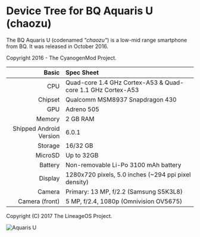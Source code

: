 Device Tree for BQ Aquaris U (chaozu)
===========================================

The BQ Aquaris U (codenamed _"chaozu"_) is a low-mid range smartphone from BQ.
It was released in October 2016.

Copyright 2016 - The CyanogenMod Project.

Basic   | Spec Sheet
-------:|:-------------------------
CPU     | Quad-core 1.4 GHz Cortex-A53 & Quad-core 1.1 GHz Cortex-A53
Chipset | Qualcomm MSM8937 Snapdragon 430
GPU     | Adreno 505
Memory  | 2 GB RAM
Shipped Android Version | 6.0.1
Storage | 16/32 GB
MicroSD | Up to 32GB
Battery | Non-removable Li-Po 3100 mAh battery
Display | 1280x720 pixels, 5.0 inches (~294 ppi pixel density)
Camera  | Primary: 13 MP, f/2.2 (Samsung S5K3L8)
Camera (front)	| 5 MP, f/2.4, 1080p (Omnivision OV5675)

Copyright (C) 2017 The LineageOS Project.

![Aquaris U](https://store.bq.com/media/catalog/product/cache/1/image/800x800/9df78eab33525d08d6e5fb8d27136e95/a/q/aquaris_u_oro_frontal_800x800_3.jpg "BQ Aquaris U")
